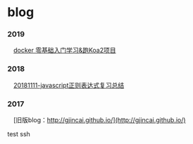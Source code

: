 # blog

### 2019
&emsp;[docker 零基础入门学习&跑Koa2项目](https://github.com/gjincai/blog/blob/master/resource/docs/docker%20%E9%9B%B6%E5%9F%BA%E7%A1%80%E5%85%A5%E9%97%A8%E5%AD%A6%E4%B9%A0%26%E8%B7%91Koa2%E9%A1%B9%E7%9B%AE.md)

### 2018
&emsp;[20181111-javascript正则表达式复习总结](https://github.com/gjincai/blog/issues/1)

### 2017
&emsp;[旧版blog：http://gjincai.github.io/](http://gjincai.github.io/)

test ssh
